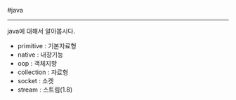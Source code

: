 \#java

---

java에 대해서 알아봅시다.

- primitive : 기본자료형
- native : 내장기능
- oop : 객체지향
- collection : 자료형
- socket : 소켓
- stream : 스트림(1.8)

